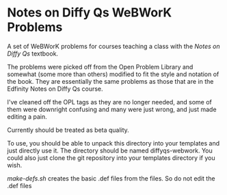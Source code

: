 # Notes on Diffy Qs WeBWorK Problems

A set of WeBWorK problems for courses teaching a class with
the *Notes on Diffy Qs* textbook.

The problems were picked off from the Open Problem Library and somewhat (some
more than others) modified to fit the style and notation of the book.
They are essentially the same problems as those that are in the Edfinity
Notes on Diffy Qs course.

I've cleaned off the OPL tags as they are no longer needed, and some of them
were downright confusing and many were just wrong, and just made editing a
pain.

Currently should be treated as beta quality.

To use, you should be able to unpack this directory into your templates and
just directly use it.  The directory should be named diffyqs-webwork.  You
could also just clone the git repository into your templates directory if you
wish.

*make-defs.sh* creates the basic .def files from the files.  So do not edit the .def files
